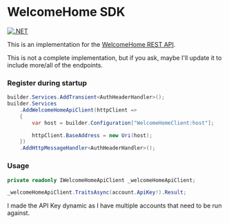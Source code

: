 ﻿# WelcomeHome SDK

[![.NET](https://github.com/ksbecker/WelcomeHome-SDK/actions/workflows/dotnet.yml/badge.svg)](https://github.com/ksbecker/WelcomeHome-SDK/actions/workflows/dotnet.yml)

This is an implementation for the [WelcomeHome REST API](https://crm.welcomehomesoftware.com/api-docs/index.html).

This is not a complete implementation, but if you ask, maybe I'll update it to
include more/all of the endpoints.

### Register during startup

```csharp
builder.Services.AddTransient<AuthHeaderHandler>();
builder.Services
    .AddWelcomeHomeApiClient(httpClient =>
    {
        var host = builder.Configuration["WelcomeHomeClient:host"];

        httpClient.BaseAddress = new Uri(host);
    })
    .AddHttpMessageHandler<AuthHeaderHandler>();
```

### Usage

```csharp
private readonly IWelcomeHomeApiClient _welcomeHomeApiClient;

_welcomeHomeApiClient.TraitsAsync(account.ApiKey!).Result;
```

I made the API Key dynamic as I have multiple accounts that need to be run against.